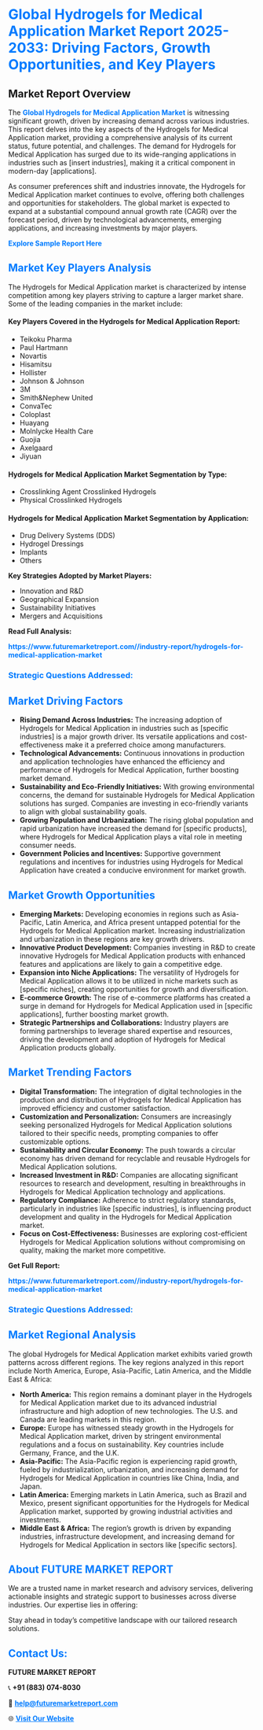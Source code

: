 <h1 style="color: #007BFF;">Global Hydrogels for Medical Application Market Report 2025-2033: Driving Factors, Growth Opportunities, and Key Players</h1>

<section id="overview">
<h2>Market Report Overview</h2>
<p>The <a href="https://www.futuremarketreport.com//industry-report/hydrogels-for-medical-application-market" style="color: #007BFF; text-decoration: none;"><strong>Global Hydrogels for Medical Application Market</strong></a> is witnessing significant growth, driven by increasing demand across various industries. This report delves into the key aspects of the Hydrogels for Medical Application market, providing a comprehensive analysis of its current status, future potential, and challenges. The demand for Hydrogels for Medical Application has surged due to its wide-ranging applications in industries such as [insert industries], making it a critical component in modern-day [applications].</p>
<p>As consumer preferences shift and industries innovate, the Hydrogels for Medical Application market continues to evolve, offering both challenges and opportunities for stakeholders. The global market is expected to expand at a substantial compound annual growth rate (CAGR) over the forecast period, driven by technological advancements, emerging applications, and increasing investments by major players.</p>
</section>

<section id="overview">
<p><a href="https://www.futuremarketreport.com//request-sample/reportId=78883" style="color: #007BFF; text-decoration: none;"><strong>Explore Sample Report Here</strong></a></p>
</section>

<section id="key-players">
<h2 style="color: #007BFF;">Market Key Players Analysis</h2>
<p>The Hydrogels for Medical Application market is characterized by intense competition among key players striving to capture a larger market share. Some of the leading companies in the market include:</p>
<h4>Key Players Covered in the Hydrogels for Medical Application Report:</h4>
<ul><li>Teikoku Pharma</li><li>Paul Hartmann</li><li>Novartis</li><li>Hisamitsu</li><li>Hollister</li><li>Johnson &amp; Johnson</li><li>3M</li><li>Smith&amp;Nephew United</li><li>ConvaTec</li><li>Coloplast</li><li>Huayang</li><li>Molnlycke Health Care</li><li>Guojia</li><li>Axelgaard</li><li>Jiyuan</li></ul>
<h4>Hydrogels for Medical Application Market Segmentation by Type:</h4>
<ul><li>Crosslinking Agent Crosslinked Hydrogels</li><li>Physical Crosslinked Hydrogels</li></ul>

<h4>Hydrogels for Medical Application Market Segmentation by Application:</h4>
<ul><li>Drug Delivery Systems (DDS)</li><li>Hydrogel Dressings</li><li>Implants</li><li>Others</li></ul>
<p><strong>Key Strategies Adopted by Market Players:</strong></p>
<ul>
<li>Innovation and R&D</li>
<li>Geographical Expansion</li>
<li>Sustainability Initiatives</li>
<li>Mergers and Acquisitions</li>
</ul>
</section>

<section>
<p><strong>Read Full Analysis: </strong></p><a href="https://www.futuremarketreport.com//industry-report/hydrogels-for-medical-application-market" style="color: #007BFF; text-decoration: none;"><strong>https://www.futuremarketreport.com//industry-report/hydrogels-for-medical-application-market</strong></a>
<h3 style="color: #007BFF;">Strategic Questions Addressed:</h3>
</section>

<section id="driving-factors">
<h2 style="color: #007BFF;">Market Driving Factors</h2>
<ul>
<li><strong>Rising Demand Across Industries:</strong> The increasing adoption of Hydrogels for Medical Application in industries such as [specific industries] is a major growth driver. Its versatile applications and cost-effectiveness make it a preferred choice among manufacturers.</li>
<li><strong>Technological Advancements:</strong> Continuous innovations in production and application technologies have enhanced the efficiency and performance of Hydrogels for Medical Application, further boosting market demand.</li>
<li><strong>Sustainability and Eco-Friendly Initiatives:</strong> With growing environmental concerns, the demand for sustainable Hydrogels for Medical Application solutions has surged. Companies are investing in eco-friendly variants to align with global sustainability goals.</li>
<li><strong>Growing Population and Urbanization:</strong> The rising global population and rapid urbanization have increased the demand for [specific products], where Hydrogels for Medical Application plays a vital role in meeting consumer needs.</li>
<li><strong>Government Policies and Incentives:</strong> Supportive government regulations and incentives for industries using Hydrogels for Medical Application have created a conducive environment for market growth.</li>
</ul>
</section>

<section id="growth-opportunities">
<h2 style="color: #007BFF;">Market Growth Opportunities</h2>
<ul>
<li><strong>Emerging Markets:</strong> Developing economies in regions such as Asia-Pacific, Latin America, and Africa present untapped potential for the Hydrogels for Medical Application market. Increasing industrialization and urbanization in these regions are key growth drivers.</li>
<li><strong>Innovative Product Development:</strong> Companies investing in R&D to create innovative Hydrogels for Medical Application products with enhanced features and applications are likely to gain a competitive edge.</li>
<li><strong>Expansion into Niche Applications:</strong> The versatility of Hydrogels for Medical Application allows it to be utilized in niche markets such as [specific niches], creating opportunities for growth and diversification.</li>
<li><strong>E-commerce Growth:</strong> The rise of e-commerce platforms has created a surge in demand for Hydrogels for Medical Application used in [specific applications], further boosting market growth.</li>
<li><strong>Strategic Partnerships and Collaborations:</strong> Industry players are forming partnerships to leverage shared expertise and resources, driving the development and adoption of Hydrogels for Medical Application products globally.</li>
</ul>
</section>

<section id="trending-factors">
<h2 style="color: #007BFF;">Market Trending Factors</h2>
<ul>
<li><strong>Digital Transformation:</strong> The integration of digital technologies in the production and distribution of Hydrogels for Medical Application has improved efficiency and customer satisfaction.</li>
<li><strong>Customization and Personalization:</strong> Consumers are increasingly seeking personalized Hydrogels for Medical Application solutions tailored to their specific needs, prompting companies to offer customizable options.</li>
<li><strong>Sustainability and Circular Economy:</strong> The push towards a circular economy has driven demand for recyclable and reusable Hydrogels for Medical Application solutions.</li>
<li><strong>Increased Investment in R&D:</strong> Companies are allocating significant resources to research and development, resulting in breakthroughs in Hydrogels for Medical Application technology and applications.</li>
<li><strong>Regulatory Compliance:</strong> Adherence to strict regulatory standards, particularly in industries like [specific industries], is influencing product development and quality in the Hydrogels for Medical Application market.</li>
<li><strong>Focus on Cost-Effectiveness:</strong> Businesses are exploring cost-efficient Hydrogels for Medical Application solutions without compromising on quality, making the market more competitive.</li>
</ul>
</section>

<section>
<p><strong>Get Full Report: </strong></p><a href="https://www.futuremarketreport.com//industry-report/hydrogels-for-medical-application-market" style="color: #007BFF; text-decoration: none;"><strong>https://www.futuremarketreport.com//industry-report/hydrogels-for-medical-application-market</strong></a>
<h3 style="color: #007BFF;">Strategic Questions Addressed:</h3>
</section>


<section id="regional-analysis">
<h2 style="color: #007BFF;">Market Regional Analysis</h2>
<p>The global Hydrogels for Medical Application market exhibits varied growth patterns across different regions. The key regions analyzed in this report include North America, Europe, Asia-Pacific, Latin America, and the Middle East & Africa:</p>
<ul>
<li><strong>North America:</strong> This region remains a dominant player in the Hydrogels for Medical Application market due to its advanced industrial infrastructure and high adoption of new technologies. The U.S. and Canada are leading markets in this region.</li>
<li><strong>Europe:</strong> Europe has witnessed steady growth in the Hydrogels for Medical Application market, driven by stringent environmental regulations and a focus on sustainability. Key countries include Germany, France, and the U.K.</li>
<li><strong>Asia-Pacific:</strong> The Asia-Pacific region is experiencing rapid growth, fueled by industrialization, urbanization, and increasing demand for Hydrogels for Medical Application in countries like China, India, and Japan.</li>
<li><strong>Latin America:</strong> Emerging markets in Latin America, such as Brazil and Mexico, present significant opportunities for the Hydrogels for Medical Application market, supported by growing industrial activities and investments.</li>
<li><strong>Middle East & Africa:</strong> The region’s growth is driven by expanding industries, infrastructure development, and increasing demand for Hydrogels for Medical Application in sectors like [specific sectors].</li>
</ul>
</section>

<footer>
<h2 style="color: #007BFF;">About FUTURE MARKET REPORT</h2>
<p>We are a trusted name in market research and advisory services, delivering actionable insights and strategic support to businesses across diverse industries. Our expertise lies in offering:</p>

<p>Stay ahead in today’s competitive landscape with our tailored research solutions.</p>

<h2 style="color: #007BFF;">Contact Us:</h2>
<p><strong>FUTURE MARKET REPORT</strong></p>
<p>📞 <strong>+91 (883) 074-8030</strong></p>
<p>📧 <strong><a href="mailto:help@futuremarketreport.com" style="color: #007BFF;">help@futuremarketreport.com</a></strong></p>
<p>🌐 <strong><a href="https://www.futuremarketreport.com/" style="color: #007BFF;">Visit Our Website</a></strong></p>
</footer>